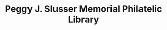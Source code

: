 ---
layout: repo
title: "Peggy J. Slusser Memorial Philatelic Library"
id: 12988
permalink: repos/12988/
---